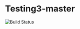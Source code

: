 # Testing3-master
 [![Build Status](https://travis-ci.com/deadman23ru/Testing3-master.svg?branch=main)](https://travis-ci.com/deadman23ru/Testing3-master)
